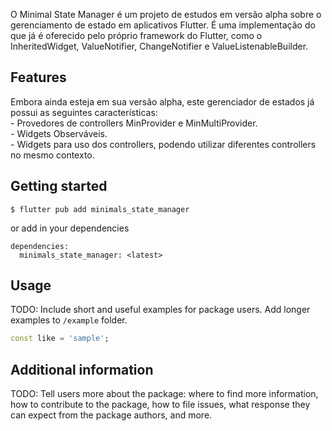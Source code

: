 

<!--
This README describes the package. If you publish this package to pub.dev,
this README's contents appear on the landing page for your package.

For information about how to write a good package README, see the guide for
[writing package pages](https://dart.dev/guides/libraries/writing-package-pages).

For general information about developing packages, see the Dart guide for
[creating packages](https://dart.dev/guides/libraries/create-library-packages)
and the Flutter guide for
[developing packages and plugins](https://flutter.dev/developing-packages).
-->


O Minimal State Manager é um projeto de estudos em versão alpha sobre o gerenciamento de estado em aplicativos Flutter. É uma implementação do que já é oferecido pelo próprio framework do Flutter, como o InheritedWidget, ValueNotifier, ChangeNotifier e ValueListenableBuilder.

## Features
Embora ainda esteja em sua versão alpha, este gerenciador de estados já possui as seguintes características:  
    - Provedores de controllers MinProvider e MinMultiProvider.  
    - Widgets Observáveis.  
    - Widgets para uso dos controllers, podendo utilizar diferentes controllers no mesmo contexto.  

## Getting started

```
$ flutter pub add minimals_state_manager
```
or add in your dependencies
```
dependencies:
  minimals_state_manager: <latest>
```


## Usage

TODO: Include short and useful examples for package users. Add longer examples
to `/example` folder.

```dart
const like = 'sample';
```

## Additional information

TODO: Tell users more about the package: where to find more information, how to
contribute to the package, how to file issues, what response they can expect
from the package authors, and more.
